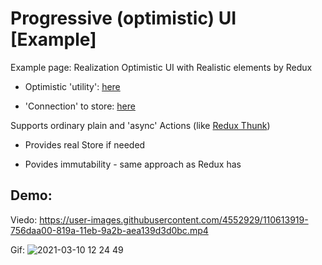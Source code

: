 
# Progressive (optimistic) UI [Example]

Example page: Realization Optimistic UI with Realistic elements by Redux

 - Optimistic 'utility': [here](/src/optimism/index.js)

 - 'Connection' to store: [here](src/store/index.js)

Supports ordinary plain and 'async' Actions (like [Redux Thunk](https://github.com/gaearon/redux-thunk))

 - Provides real Store if needed

 - Povides immutability - same approach as Redux has


## Demo:

Viedo: https://user-images.githubusercontent.com/4552929/110613919-756daa00-819a-11eb-9a2b-aea139d3d0bc.mp4

Gif:
![2021-03-10 12 24 49](https://user-images.githubusercontent.com/4552929/110615144-c29e4b80-819b-11eb-82ab-461eb3f6170f.gif)
